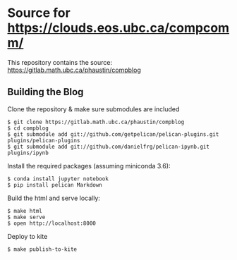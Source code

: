 # Source for https://clouds.eos.ubc.ca/compcomm/

This repository contains the source: https://gitlab.math.ubc.ca/phaustin/compblog

## Building the Blog

Clone the repository & make sure submodules are included

```
$ git clone https://gitlab.math.ubc.ca/phaustin/compblog
$ cd compblog
$ git submodule add git://github.com/getpelican/pelican-plugins.git plugins/pelican-plugins
$ git submodule add git://github.com/danielfrg/pelican-ipynb.git plugins/ipynb
```

Install the required packages (assuming miniconda 3.6):

```
$ conda install jupyter notebook
$ pip install pelican Markdown
```

Build the html and serve locally:

```
$ make html
$ make serve
$ open http://localhost:8000
```

Deploy to kite

```
$ make publish-to-kite
```
